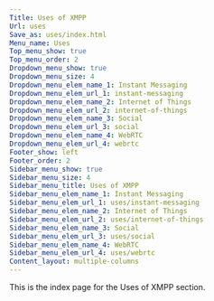 ```yaml
---
Title: Uses of XMPP
Url: uses
Save_as: uses/index.html
Menu_name: Uses
Top_menu_show: true
Top_menu_order: 2
Dropdown_menu_show: true
Dropdown_menu_size: 4
Dropdown_menu_elem_name_1: Instant Messaging
Dropdown_menu_elem_url_1: instant-messaging
Dropdown_menu_elem_name_2: Internet of Things
Dropdown_menu_elem_url_2: internet-of-things
Dropdown_menu_elem_name_3: Social
Dropdown_menu_elem_url_3: social
Dropdown_menu_elem_name_4: WebRTC
Dropdown_menu_elem_url_4: webrtc
Footer_show: left
Footer_order: 2
Sidebar_menu_show: true
Sidebar_menu_size: 4
Sidebar_menu_title: Uses of XMPP
Sidebar_menu_elem_name_1: Instant Messaging
Sidebar_menu_elem_url_1: uses/instant-messaging
Sidebar_menu_elem_name_2: Internet of Things
Sidebar_menu_elem_url_2: uses/internet-of-things
Sidebar_menu_elem_name_3: Social
Sidebar_menu_elem_url_3: uses/social
Sidebar_menu_elem_name_4: WebRTC
Sidebar_menu_elem_url_4: uses/webrtc
Content_layout: multiple-columns
---
```


This is the index page for the Uses of XMPP section.